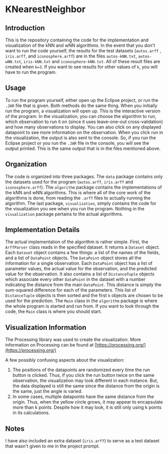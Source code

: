 # KNearestNeighbor
## Introduction
This is the repository containing the code for the implementation and visualization of the kNN and wNN algorithms. In the event that you don't want to run the code yourself, the results for the test datasets (`autos.arff` , `iris.arff`, and `iconosphere.arff`) are in the files `autos-kNN.txt`, `autos-wNN.txt`, `iris-kNN.txt` and `iconosphere-kNN.txt`. All of these result files are created when `k=3`. If you want to see results for other values of `k`, you will have to run the program.

## Usage
To run the program yourself, either open up the Eclipse project, or run the `.JAR` file that is given. Both methods do the same thing. When you initially run the program, a visualization will open up. This is the interactive version of the program. In the visualization, you can choose the algorithm to run, which observation to run it on (since it uses leave-one-out cross-validation) and how many observations to display. You can also click on any displayed datapoint to see more information on the observation. When you click run in the visualization, the output is also sent to the console. So, if you run the Eclipse project or you run the `.JAR` file in the console, you will see the output printed. This is the same output that is in the files mentioned above. 

## Organization
The code is organized into three packages. The `data` package contains only the datasets used for the program (`autos.arff`, `iris.arff` and `iconosphere.arff`). The `algorithm` package contains the implementations of the kNN and wNN algorithms. This is where all of the core work of the algorithms is done, from reading the `.arff` files to actually running the algorithm. The last package, `visualization`, simply contains the code for the visualization you see when you run the program. Nothing in the `visualization` package pertains to the actual algorithms.

## Implementation Details
The actual implementation of the algorithm is rather simple. First, the `ArffParser` class reads in the specified dataset. It returns a `Dataset` object. Each `Dataset` object contains a few things: a list of the names of the fields, and a list of `DataPoint` objects. The `DataPoint` object stores all the information for a single observation. Each `DataPoint` object has a list of parameter values, the actual value for the observation, and the predicted value for the observation. It also contains a list of `DistanceTuple` objects which associate every other `DataPoint` in the dataset with a number indicating the distance from the main `DataPoint`. This distance is simply the sum-squared difference for each of the parameters. This list of `DistanceTuple` objects is then sorted and the first `k` objects are chosen to be used for the prediction. The `Main` class in the `algorithm` package is where the whole program is started and run from. If you want to look through the code, the `Main` class is where you should start.

## Visualization Information
The Processing library was used to create the visualization. More information on Processing can be found at [https://processing.org/](https://processing.org/)

A few possibly confusing aspects about the visualization: 
1. The positions of the datapoints are randomized every time the run button is clicked. Thus, if you click the run button twice on the same observation, the visualization may look different in each instance. But, the data displayed is still the same since the distance from the origin is the same, just the angle is varied. 
2. In some cases, multiple datapoints have the same distance from the origin. Thus, when the yellow circle grows, it may appear to encapsulate more than k points. Despite how it may look, it is still only using k points in its calculations. 

## Notes
I have also included an extra dataset (`iris.arff`) to serve as a test dataset that wasn't given to me in the project prompt.
